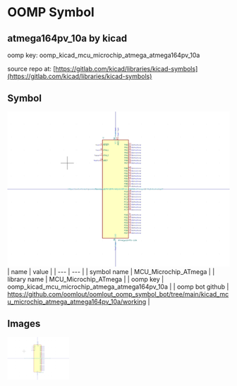 # OOMP Symbol  
## atmega164pv_10a  by kicad  
  
oomp key: oomp_kicad_mcu_microchip_atmega_atmega164pv_10a  
  
source repo at: [https://gitlab.com/kicad/libraries/kicad-symbols](https://gitlab.com/kicad/libraries/kicad-symbols)  
## Symbol  
  
[![working.png](working_600.png)](working.png)  
| name | value | 
| --- | --- | 
| symbol name | MCU_Microchip_ATmega | 
| library name | MCU_Microchip_ATmega | 
| oomp key | oomp_kicad_mcu_microchip_atmega_atmega164pv_10a | 
| oomp bot github | https://github.com/oomlout/oomlout_oomp_symbol_bot/tree/main/kicad_mcu_microchip_atmega_atmega164pv_10a/working | 
## Images  
  
[![working.png](working_140.png)](working.png)  
